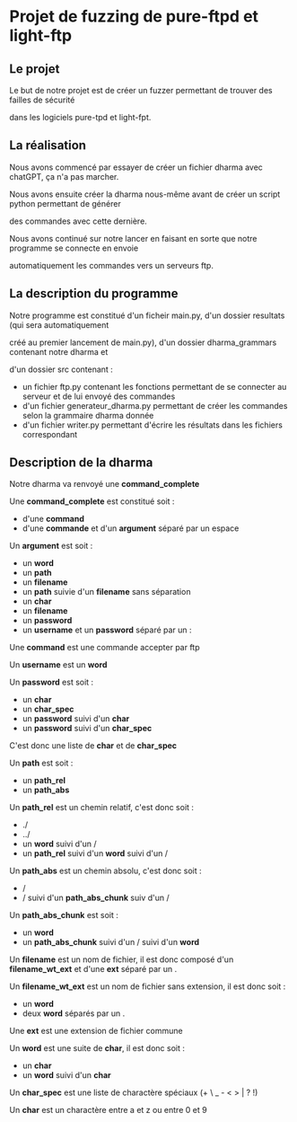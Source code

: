 # Projet de fuzzing de pure-ftpd et light-ftp

## Le projet

Le but de notre projet est de créer un fuzzer permettant de trouver des failles de sécurité

dans les logiciels pure-tpd et light-fpt.

## La réalisation

Nous avons commencé par essayer de créer un fichier dharma avec chatGPT, ça n'a pas marcher.

Nous avons ensuite créer la dharma nous-même avant de créer un script python permettant de générer

des commandes avec cette dernière.

Nous avons continué sur notre lancer en faisant en sorte que notre programme se connecte en envoie

automatiquement les commandes vers un serveurs ftp.

## La description du programme

Notre programme est constitué d'un ficheir main.py, d'un dossier resultats (qui sera automatiquement

créé au premier lancement de main.py), d'un dossier dharma_grammars contenant notre dharma et

d'un dossier src contenant :

  - un fichier ftp.py contenant les fonctions permettant de se connecter au serveur et de lui envoyé des commandes
  - d'un fichier generateur_dharma.py permettant de créer les commandes selon la grammaire dharma donnée
  - d'un fichier writer.py permettant d'écrire les résultats dans les fichiers correspondant

## Description de la dharma

Notre dharma va renvoyé une **command_complete**

Une **command_complete** est constitué soit :

  - d'une **command**
  - d'une **commande** et d'un **argument** séparé par un espace

Un **argument** est soit :

  - un **word**
  - un **path**
  - un **filename**
  - un **path** suivie d'un **filename** sans séparation
  - un **char**
  - un **filename**
  - un **password**
  - un **username** et un **password** séparé par un :

Une **command** est une commande accepter par ftp

Un **username** est un **word**

Un **password** est soit :

  - un **char**
  - un **char_spec**
  - un **password** suivi d'un **char**
  - un **password** suivi d'un **char_spec**

C'est donc une liste de **char** et de **char_spec**

Un **path** est soit :

  - un **path_rel**
  - un **path_abs**

Un **path_rel** est un chemin relatif, c'est donc soit :

  - ./
  - ../
  - un **word** suivi d'un /
  - un **path_rel** suivi d'un **word** suivi d'un /

Un **path_abs** est un chemin absolu, c'est donc soit :

  - /
  - / suivi d'un **path_abs_chunk** suiv d'un /

Un **path_abs_chunk** est soit :

  - un **word**
  - un **path_abs_chunk** suivi d'un / suivi d'un **word**

Un **filename** est un nom de fichier, il est donc composé d'un **filename_wt_ext** et d'une **ext** séparé par un .

Un **filename_wt_ext** est un nom de fichier sans extension, il est donc soit :

  - un **word**
  - deux **word** séparés par un .

Une **ext** est une extension de fichier commune

Un **word** est une suite de **char**, il est donc soit :

  - un **char**
  - un **word** suivi d'un **char**

Un **char_spec** est une liste de charactère spéciaux (+ \ _ - < > | ? !)

Un **char** est un charactère entre a et z ou entre 0 et 9
